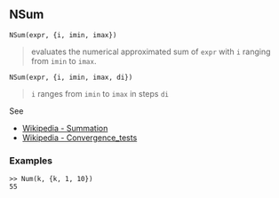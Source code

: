 ## NSum

```
NSum(expr, {i, imin, imax})
```

> evaluates the numerical approximated sum of `expr` with `i` ranging from `imin` to `imax`.
      
```
NSum(expr, {i, imin, imax, di})
```

> `i` ranges from `imin` to `imax` in steps `di`

See
* [Wikipedia - Summation](https://en.wikipedia.org/wiki/Summation)
* [Wikipedia - Convergence_tests](https://en.wikipedia.org/wiki/Convergence_tests)

### Examples

```
>> Num(k, {k, 1, 10})    
55    
```
